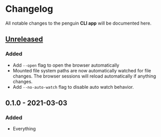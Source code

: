 # Changelog

All notable changes to the penguin **CLI app** will be documented here.


## [Unreleased]
### Added
- Add `--open` flag to open the browser automatically
- Mounted file system paths are now automatically watched for file changes. The
  browser sessions will reload automatically if anything changes.
- Add `--no-auto-watch` flag to disable auto watch behavior.


## 0.1.0 - 2021-03-03
### Added
- Everything


[Unreleased]: https://github.com/LukasKalbertodt/penguin/compare/app-v0.1.0...HEAD
